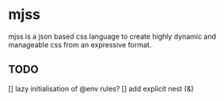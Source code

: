 # mjss

mjss is a json based css language to create highly dynamic and manageable css from an expressive format.

## TODO

[] lazy initialisation of @env rules?
[] add explicit nest (&)
